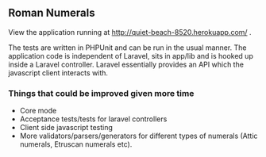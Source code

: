 ## Roman Numerals

View the application running at http://quiet-beach-8520.herokuapp.com/ .

The tests are written in PHPUnit and can be run in the usual manner. The application code is independent of Laravel, sits in app/lib and is hooked up inside a Laravel controller. Laravel essentially provides an API which the javascript client interacts with.

### Things that could be improved given more time

* Core mode
* Acceptance tests/tests for laravel controllers
* Client side javascript testing
* More validators/parsers/generators for different types of numerals (Attic numerals, Etruscan numerals etc).

